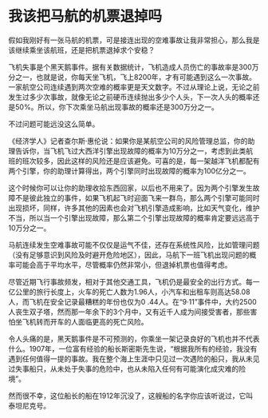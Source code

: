 # 我该把马航的机票退掉吗

假如我刚好有一张马航的机票，可是接连出现的空难事故让我非常担心，那么我是该继续乘坐该航班，还是把机票退掉求个安稳？ 

飞机失事是个黑天鹅事件。据有关数据统计，飞机造成人员伤亡的事故率是300万分之一，也就是说，你每天坐飞机，飞上8200年，才有可能遇到这么一次事故。一家航空公司连续遇到两次空难的概率更是天文数字。不过从理论上说，无论之前发生过多少次事故，就像无论之前硬币连续抛出多少个人头，下一次人头的概率还是50%。所以，你下次乘坐马航出现事故的概率还是300万分之一。 

不过问题可能远没这么简单。 

《经济学人》记者查尔斯·惠伦说：如果你是某航空公司的风险管理总监，你的助理告诉你，当飞机飞过大西洋引擎出现故障的概率为10万分之一，考虑到此类航班的班次较多，因此这样的风险还是应该避免。可喜的是，每一架越洋飞机都配有两个引擎，你的助理计算得出，两个引擎同时出现故障的概率为100亿分之一。 

这个时候你可以让你的助理收拾东西回家，以后也不用来了。因为两个引擎发生故障不是彼此独立的事件，如果飞机起飞时迎面飞来一群鸟，那么两个引擎可能同时出现损坏，同样，许多其他的因素也会对飞机引擎造成影响，比如天气变化，维护不当，所以当一个引擎出现故障，那么第二个引擎出现故障的概率肯定要远远高于10万分之一。 

马航连续发生空难事故可能不仅仅是运气不佳，还存在系统性风险，比如管理问题（没有足够意识到风险及时避开危险地区），因此，马航下一班飞机出现问题的概率可能会高于平均水平，尽管概率仍然非常小，但退掉机票也值得考虑。 

尽管近期飞行事故频发，相对于其他交通工具，飞机仍是最安全的出行方式。每一亿公里的旅行长度上，火车的死亡人数为1.96人，小汽车和出租车则高达58.08人，而飞机在安全记录最糟糕的年份也仅为0 .44人。在“9·11”事件中，大约2500人丧生双子塔，然而那一年余下的3个月中，又有近千人成为间接受害者，那些害怕坐飞机转而开车的人面临更高的死亡风险。 

令人头痛的是，黑天鹅事件是不可预测的，你乘坐一架记录良好的飞机也并不代表什么。1907年，一位富有经验的船长斯密斯先生说，“根据我所有的经验，我没有遇到任何值得一提的事故。我在整个海上生涯中只见过一次遇险的船只，我从未见过失事船只，从未处于失事的危险中，也从未陷入任何有可能演化成灾难的险境”。 

然而很不幸，这位船长的船在1912年沉没了，这艘船的名字你应该听说过，它叫泰坦尼克号。